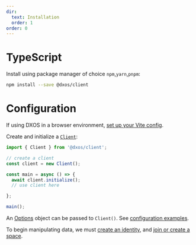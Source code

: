 ```yaml
---
dir:
  text: Installation
  order: 1
order: 0
---
```


# TypeScript

Install using package manager of choice `npm`,`yarn`,`pnpm`:

```bash
npm install --save @dxos/client
```

# Configuration

If using DXOS in a browser environment, [set up your Vite config](../../getting-started.md#usage-in-a-browser).

Create and initialize a [`Client`](/api/@dxos/client/classes/Client):

```ts file=../../snippets-typescript/create-client.ts#L5-
import { Client } from '@dxos/client';

// create a client
const client = new Client();

const main = async () => {
  await client.initialize();
  // use client here

};

main();
```

An [Options](/api/@dxos/client/types/ClientOptions) object can be passed to `Client()`. See [configuration examples](../typescript/config.md).

To begin manipulating data, we must [create an identity](../../halo/typescript.md), and [join or create a space](../typescript/README.md).
